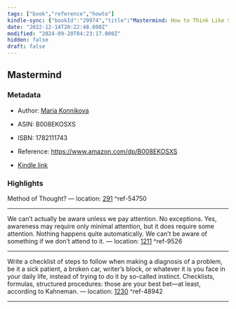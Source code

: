 ```yaml
---
tags: ["book","reference","howto"]
kindle-sync: {"bookId":"29974","title":"Mastermind: How to Think Like Sherlock Holmes","author":"Maria Konnikova","asin":"B008EKOSXS","lastAnnotatedDate":"2022-12-06","bookImageUrl":"https://m.media-amazon.com/images/I/71RyhJW-UwL._SY160.jpg","highlightsCount":3}
date: "2022-12-14T20:22:48.000Z"
modified: "2024-09-20T04:23:17.000Z"
hidden: false
draft: false
---
```

## Mastermind
### Metadata

* Author: [Maria Konnikova](https://www.amazon.com/Maria-Konnikova/e/B008ESXWU0/ref=dp_byline_cont_ebooks_1)

* ASIN: B008EKOSXS

* ISBN: 1782111743

* Reference: <https://www.amazon.com/dp/B008EKOSXS>

* [Kindle link](kindle://book?action=open&asin=B008EKOSXS)

### Highlights

Method of Thought? — location: [291](kindle://book?action=open&asin=B008EKOSXS&location=291) ^ref-54750

---

We can’t actually be aware unless we pay attention. No exceptions. Yes, awareness may require only minimal attention, but it does require some attention. Nothing happens quite automatically. We can’t be aware of something if we don’t attend to it. — location: [1211](kindle://book?action=open&asin=B008EKOSXS&location=1211) ^ref-9526

---

Write a checklist of steps to follow when making a diagnosis of a problem, be it a sick patient, a broken car, writer’s block, or whatever it is you face in your daily life, instead of trying to do it by so-called instinct. Checklists, formulas, structured procedures: those are your best bet—at least, according to Kahneman. — location: [1230](kindle://book?action=open&asin=B008EKOSXS&location=1230) ^ref-48942

---
